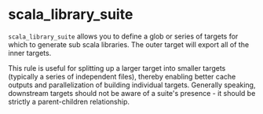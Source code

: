 # scala_library_suite

`scala_library_suite` allows you to define a glob or series of targets for which to generate sub
scala libraries. The outer target will export all of the inner targets.

This rule is useful for splitting up a larger target into smaller targets (typically a series of independent files),
thereby enabling better cache outputs and parallelization of building individual targets.
Generally speaking, downstream targets should not be aware of a suite's presence - it should be strictly
a parent-children relationship.
